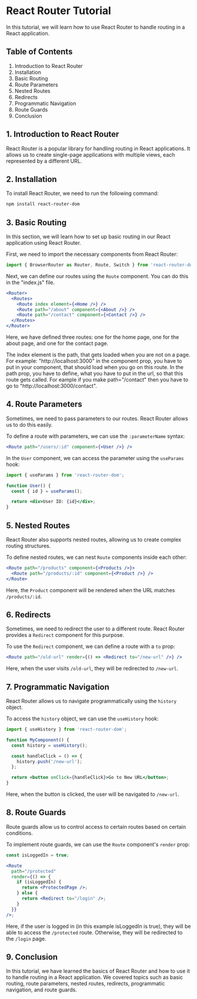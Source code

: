 # React Router Tutorial

In this tutorial, we will learn how to use React Router to handle routing in a React application.

## Table of Contents

1. Introduction to React Router
2. Installation
3. Basic Routing
4. Route Parameters
5. Nested Routes
6. Redirects
7. Programmatic Navigation
8. Route Guards
9. Conclusion

## 1. Introduction to React Router

React Router is a popular library for handling routing in React applications. It allows us to create single-page applications with multiple views, each represented by a different URL.

## 2. Installation

To install React Router, we need to run the following command:

```bash
npm install react-router-dom
```

## 3. Basic Routing

In this section, we will learn how to set up basic routing in our React application using React Router.

First, we need to import the necessary components from React Router:

```jsx
import { BrowserRouter as Router, Route, Switch } from 'react-router-dom';
```

Next, we can define our routes using the `Route` component. You can do this in the "index.js" file.

```jsx
<Router>
  <Routes>
    <Route index element={<Home />} />
    <Route path="/about" component={<About />} />
    <Route path="/contact" component={<Contact />} />
  </Routes>
</Router>
```

Here, we have defined three routes: one for the home page, one for the about page, and one for the contact page.

The index element is the path, that gets loaded when you are not on a page. For example: "http://localhost:3000"
in the component prop, you have to put in your component, that should load when you go on this route.
In the path prop, you have to define, what you have to put in the url, so that this route gets called. For eample if you make path="/contact" then you have to go to "http://localhost:3000/contact".

## 4. Route Parameters

Sometimes, we need to pass parameters to our routes. React Router allows us to do this easily.

To define a route with parameters, we can use the `:parameterName` syntax:

```jsx
<Route path="/users/:id" component={<User />} />
```

In the `User` component, we can access the parameter using the `useParams` hook:

```jsx
import { useParams } from 'react-router-dom';

function User() {
  const { id } = useParams();

  return <div>User ID: {id}</div>;
}
```

## 5. Nested Routes

React Router also supports nested routes, allowing us to create complex routing structures.

To define nested routes, we can nest `Route` components inside each other:

```jsx
<Route path="/products" component={<Products />}>
  <Route path="/products/:id" component={<Product />} />
</Route>
```

Here, the `Product` component will be rendered when the URL matches `/products/:id`.

## 6. Redirects

Sometimes, we need to redirect the user to a different route. React Router provides a `Redirect` component for this purpose.

To use the `Redirect` component, we can define a route with a `to` prop:

```jsx
<Route path="/old-url" render={() => <Redirect to="/new-url" />} />
```

Here, when the user visits `/old-url`, they will be redirected to `/new-url`.

## 7. Programmatic Navigation

React Router allows us to navigate programmatically using the `history` object.

To access the `history` object, we can use the `useHistory` hook:

```jsx
import { useHistory } from 'react-router-dom';

function MyComponent() {
  const history = useHistory();

  const handleClick = () => {
    history.push('/new-url');
  };

  return <button onClick={handleClick}>Go to New URL</button>;
}
```

Here, when the button is clicked, the user will be navigated to `/new-url`.

## 8. Route Guards

Route guards allow us to control access to certain routes based on certain conditions.

To implement route guards, we can use the `Route` component's `render` prop:

```jsx
const isLoggedIn = true;

<Route
  path="/protected"
  render={() => {
    if (isLoggedIn) {
      return <ProtectedPage />;
    } else {
      return <Redirect to="/login" />;
    }
  }}
/>;
```

Here, if the user is logged in (in this example isLoggedIn is true), they will be able to access the `/protected` route. Otherwise, they will be redirected to the `/login` page.

## 9. Conclusion

In this tutorial, we have learned the basics of React Router and how to use it to handle routing in a React application. We covered topics such as basic routing, route parameters, nested routes, redirects, programmatic navigation, and route guards.

